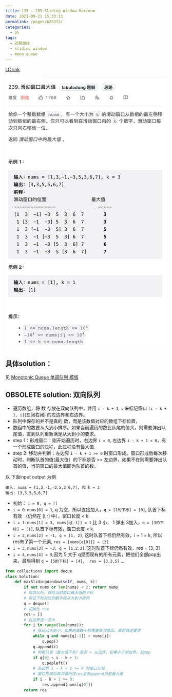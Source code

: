 ```yaml
---
title: 135 - 239-Sliding Window Maximum
date: 2021-09-21 15:33:13
permalink: /pages/6293f2/
categories:
  - p5
tags:
  - 近期面经
  - sliding window
  - mono queue
---
```

[LC link](https://leetcode.cn/problems/sliding-window-maximum/)


![](https://raw.githubusercontent.com/emmableu/image/master/202208181206350.png)

## 具体solution：
见  [Monotonic Queue  单调队列 模版](/pages/b15e3d/)




## OBSOLETE solution: 双向队列

- 遍历数组，将 数 存放在双向队列中，并用 `i - k + 1`, `i` 来标记窗口 `[i - k + 1, i]`(左闭右闭) 的左边界和右边界。
- 队列中保存的并不是真的 数，而是该数值对应的数组下标位置，
- 数组中的数要从大到小排序。如果当前遍历的数比队尾的值大，则需要弹出队尾值，直到队列重新满足从大到小的要求。
- step 1：形成窗口：刚开始遍历时，右边界 `i = 0`, 左边界 `i - k + 1 < 0`，有一个形成窗口的过程，此过程没有最大值.
- step 2:  移动并判断：左边界 `i - k + 1 >= 0` 时窗口形成。窗口形成后每次移动时，判断队首的值(最大值）的下标是否 >= 左边界，如果不在则需要弹出队首的值，当前窗口的最大值即为队首的数。

以 下面input output 为例
```
输入: nums = [1,3,-1,-3,5,3,6,7], 和 k = 3
输出: [3,3,5,5,6,7]
```
- 初始： `i = 0, q = []`
- `i = 0`: `nums[0] = 1`, q 为空，所以直接加入，`q = [1的下标] = [0]`, 队首下标有效 （仍然在 [l,r] 中），窗口长度 < k.
- `i = 1`: `nums[1] = 3, nums[q[-1]] = 1` 比 3 小， 1 弹出 3加入，`q = [3的下标] = [1]`, 队首下标有效，窗口长度 < k.
- `i = 2`, `nums[2] = -1, q = [1, 2]`, 这时队首下标仍然有效，i + 1 = k, 所以res有了第一个元素, `res = [nums[q[0]]] = [3]`
- `i = 3`, `nums[3] = -3, q = [1,2,3]`, 这时队首下标仍然有效，res = [3, 3]
- `i = 4`, `nums[4] = 5`,因为 5 大于 q里面现有的所有元素，把他们全部pop出来，最后得到 `q = [5的下标] = [4],  res = [3,3,5]`
...

```python
from collections import deque
class Solution:
    def maxSlidingWindow(self, nums, k):
        if not nums or len(nums) < 2: return nums
        # 双向队列，保存当前窗口最大值的下标
        # 保证下标对应的数字按从大到小排列 
        q = deque()
        # 初始化 res
        res = []  
        # 右边界逐一变大
        for i in range(len(nums)):
            # 保证从大到小，如果前面数小则需要依次弹出，直到满足要求
            while q and nums[q[-1]] < nums[i]:
                q.pop()
            q.append(i)
            # 判断队首（最大值下标）是否 < 左边界，如果小于则出界，就pop
            if q[0] < i - k + 1:
                q.popleft()
            # 左边界 i - k + 1 >= 0 时窗口形成，
            # 窗口形成后每次遍历往res里面append当前最大值
            if i - k + 1 >= 0:
                res.append(nums[q[0]])
        return res
```
